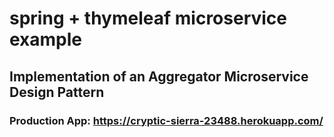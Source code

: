# spring + thymeleaf microservice example

## Implementation of an Aggregator Microservice Design Pattern

### Production App: https://cryptic-sierra-23488.herokuapp.com/
